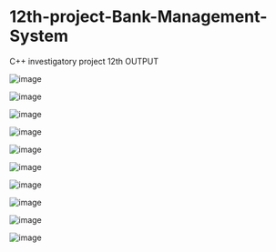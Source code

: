 # 12th-project-Bank-Management-System
C++ investigatory project 12th 
					OUTPUT
					
					
 ![image](https://user-images.githubusercontent.com/54714942/124341554-caff1400-dbda-11eb-9e75-4d4c5dcd9f40.png)
 
![image](https://user-images.githubusercontent.com/54714942/124341555-cfc3c800-dbda-11eb-80ca-ec84e02c2d01.png)

![image](https://user-images.githubusercontent.com/54714942/124341556-d3efe580-dbda-11eb-85ac-b8ebf7037dc3.png)

![image](https://user-images.githubusercontent.com/54714942/124341560-d81c0300-dbda-11eb-9d64-0f043ca821dc.png)

![image](https://user-images.githubusercontent.com/54714942/124341566-dbaf8a00-dbda-11eb-8a02-fd99256c40bf.png)

![image](https://user-images.githubusercontent.com/54714942/124341569-deaa7a80-dbda-11eb-9532-1c044378be9e.png)

![image](https://user-images.githubusercontent.com/54714942/124341571-e23e0180-dbda-11eb-8c67-fcddd5288c1f.png)

![image](https://user-images.githubusercontent.com/54714942/124341573-e538f200-dbda-11eb-9cc3-788e5c530ea4.png)

![image](https://user-images.githubusercontent.com/54714942/124341574-e833e280-dbda-11eb-8be0-a0d1b3e59fef.png)

![image](https://user-images.githubusercontent.com/54714942/124341575-ea963c80-dbda-11eb-82ac-dc157e6235c6.png)
